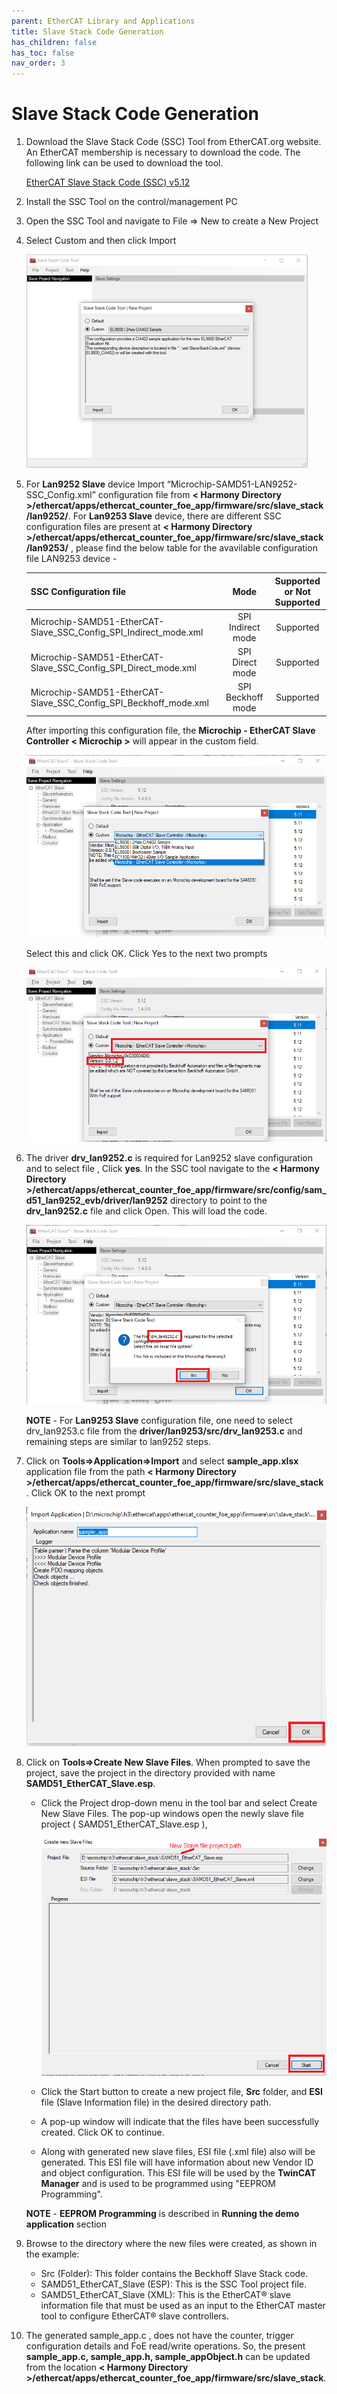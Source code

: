 ```yaml
---
parent: EtherCAT Library and Applications
title: Slave Stack Code Generation
has_children: false
has_toc: false
nav_order: 3
---
```


# **Slave Stack Code Generation**

1. Download the Slave Stack Code (SSC) Tool from EtherCAT.org website. An EtherCAT membership is necessary to download the code. The following link can be used to download the tool.

    [EtherCAT Slave Stack Code (SSC) v5.12](https://www.ethercat.org/en/downloads/downloads_01DCC32A10294F2EA866F7E46FB0285F.htm)

2.	Install the SSC Tool on the control/management PC
3.	Open the SSC Tool and navigate to File => New to create a New Project
4.	Select Custom and then click Import

    ![SSC Tool](images/ssc_import_configuration_file.png)

5. For **Lan9252 Slave** device	Import “Microchip-SAMD51-LAN9252-SSC_Config.xml” configuration file from **< Harmony Directory >/ethercat/apps/ethercat_counter_foe_app/firmware/src/slave_stack/lan9252/**.
For **Lan9253  Slave** device, there are different SSC configuration files are present at **< Harmony Directory >/ethercat/apps/ethercat_counter_foe_app/firmware/src/slave_stack/lan9253/** , please find the below table for the avavilable configuration file LAN9253 device -
    
    | SSC Configuration file  |   Mode         |    Supported or Not Supported    |
    |-------------------------|:--------------:|:--------------:|
    | Microchip-SAMD51-EtherCAT-Slave_SSC_Config_SPI_Indirect_mode.xml   |  SPI Indirect mode   |   Supported   |
    | Microchip-SAMD51-EtherCAT-Slave_SSC_Config_SPI_Direct_mode.xml     |  SPI Direct mode   |   Supported   |
    | Microchip-SAMD51-EtherCAT-Slave_SSC_Config_SPI_Beckhoff_mode.xml     |  SPI Beckhoff mode |   Supported   |

    After importing this configuration file, the **Microchip - EtherCAT Slave Controller < Microchip >**  will appear in the custom field.

    ![SSC Tool](images/custom_sscfile_selected.png)

    Select this and click OK. Click Yes to the next two prompts

    ![SSC Tool](images/ssc_import_configuration_file_2.png)

6.	The driver **drv_lan9252.c** is required for Lan9252 slave configuration and to select file , Click **yes**. In the SSC tool navigate to the **< Harmony Directory >/ethercat/apps/ethercat_counter_foe_app/firmware/src/config/sam_d51_lan9252_evb/driver/lan9252** directory to point to the **drv_lan9252.c** file and click Open. This will load the code.

    ![SSC Tool](images/drv_lan9252_selection.png)
    
    **NOTE** - For **Lan9253 Slave** configuration file, one need to select drv_lan9253.c file from the **driver/lan9253/src/drv_lan9253.c** and remaining steps are similar to lan9252 steps.

7.	Click on **Tools=>Application=>Import**  and select **sample_app.xlsx** application file from the path **< Harmony Directory >/ethercat/apps/ethercat_counter_foe_app/firmware/src/slave_stack** . Click OK to the next prompt

    ![SSC Tool](images/ssc_import_configuration_file_3.png)

8.	Click on **Tools=>Create New Slave Files**. When prompted to save the project, save the project in the directory provided with name **SAMD51_EtherCAT_Slave.esp**.
    *  Click the Project drop-down menu in the tool bar and select Create New Slave Files. The pop-up windows open the newly slave file project ( SAMD51_EtherCAT_Slave.esp ),

        ![SSC Tool](images/ssc_import_configuration_file_4.png)

    * Click the Start button to create a new project file, **Src** folder, and **ESI** file (Slave Information file) in the desired directory path.

    * A pop-up window will indicate that the files have been successfully created. Click OK to continue.

    * Along with generated new slave files, ESI file (.xml file) also will be generated. This ESI file will have information about new Vendor ID and object configuration. This ESI file will be used by the **TwinCAT Manager** and is used to be programmed using "EEPROM Programming".

    **NOTE** - **EEPROM Programming** is described in **Running the demo application** section

9. Browse to the directory where the new files were created, as shown in the example:
    * Src (Folder): This folder contains the Beckhoff Slave Stack code.
    * SAMD51_EtherCAT_Slave (ESP): This is the SSC Tool project file.
    * SAMD51_EtherCAT_Slave (XML): This is the EtherCAT® slave information file that must be used as an input to the EtherCAT master tool to configure EtherCAT® slave controllers.

10. The generated sample_app.c , does not have the counter, trigger configuration details and FoE read/write operations. So, the present **sample_app.c, sample_app.h, sample_appObject.h** can be updated from the location **< Harmony Directory >/ethercat/apps/ethercat_counter_foe_app/firmware/src/slave_stack**.
